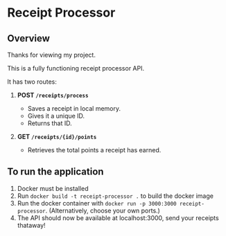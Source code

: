 # Receipt Processor

## Overview

Thanks for viewing my project. 

This is a fully functioning receipt processor API.

It has two routes:

1. **POST `/receipts/process`**
   - Saves a receipt in local memory.
   - Gives it a unique ID.
   - Returns that ID.

2. **GET `/receipts/{id}/points`**
   - Retrieves the total points a receipt has earned.

## **To run the application**

1. Docker must be installed
2. Run `docker build -t receipt-processor .` to build the docker image
3. Run the docker container with `docker run -p 3000:3000 receipt-processor`. (Alternatively, choose your own ports.) 
4. The API should now be available at localhost:3000, send your receipts thataway!